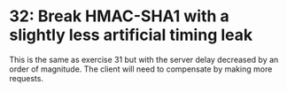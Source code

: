 # 32: Break HMAC-SHA1 with a slightly less artificial timing leak

This is the same as exercise 31 but with the server delay decreased by an order of magnitude. The client will need to compensate by making more requests.
